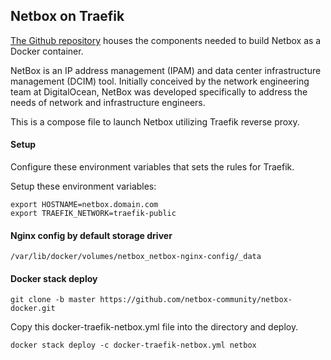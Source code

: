 Netbox on Traefik
---
[The Github repository](https://github.com/netbox-community/netbox-docker) houses the components needed to build Netbox as a Docker container.

NetBox is an IP address management (IPAM) and data center infrastructure management (DCIM) tool. Initially conceived by the network engineering team at DigitalOcean, NetBox was developed specifically to address the needs of network and infrastructure engineers.

This is a compose file to launch Netbox utilizing Traefik reverse proxy.

#### Setup
Configure these environment variables that sets the rules for Traefik.

Setup these environment variables:
```
export HOSTNAME=netbox.domain.com
export TRAEFIK_NETWORK=traefik-public
```

#### Nginx config by default storage driver
`/var/lib/docker/volumes/netbox_netbox-nginx-config/_data`

#### Docker stack deploy
`git clone -b master https://github.com/netbox-community/netbox-docker.git`

Copy this docker-traefik-netbox.yml file into the directory and deploy.

`docker stack deploy -c docker-traefik-netbox.yml netbox`
